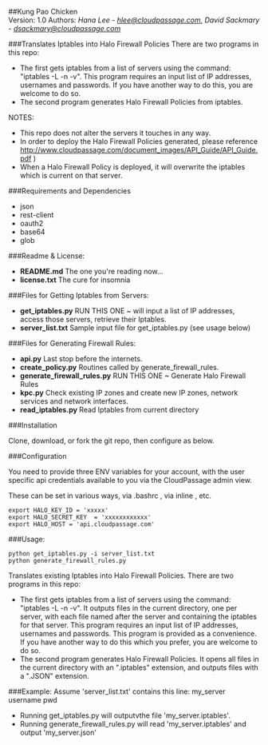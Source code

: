 ##Kung Pao Chicken  
Version: 1.0
Authors: *Hana Lee* - *hlee@cloudpassage.com*, *David Sackmary* - *dsackmary@cloudpassage.com*

###Translates Iptables into Halo Firewall Policies
There are two programs in this repo:  
* The first gets iptables from a list of servers using the command: "iptables -L -n -v".  This program requires an input list of IP addresses, usernames and passwords.  If you have another way to do this, you are welcome to do so.  
* The second program generates Halo Firewall Policies from iptables.

NOTES:  
* This repo does not alter the servers it touches in any way.
* In order to deploy the Halo Firewall Policies generated, please reference http://www.cloudpassage.com/document_images/API_Guide/API_Guide.pdf )
* When a Halo Firewall Policy is deployed, it will overwrite the iptables which is current on that server.

###Requirements and Dependencies
* json
* rest-client
* oauth2
* base64
* glob

###Readme & License:
* **README.md**   The one you're reading now...
* **license.txt**   The cure for insomnia

###Files for Getting Iptables from Servers:
* **get_iptables.py**  RUN THIS ONE ~ will input a list of IP addresses, access those servers, retrieve their Iptables. 
* **server_list.txt**  Sample input file for get_iptables.py  (see usage below)

###Files for Generating Firewall Rules:

* **api.py**   Last stop before the internets.
* **create_policy.py**   Routines called by generate_firewall_rules.
* **generate_firewall_rules.py**   RUN THIS ONE ~ Generate Halo Firewall Rules
* **kpc.py**   Check existing IP zones and create new IP zones, network services and network interfaces. 
* **read_iptables.py**   Read Iptables from current directory

###Installation 

Clone, download, or fork the git repo, then configure as below.

###Configuration

You need to provide three ENV variables for your account, with the user specific api credentials
available to you via the  CloudPassage admin view.

These can be set in various ways, via .bashrc , via inline , etc. 
```
export HALO_KEY_ID = 'xxxxx'
export HALO_SECRET_KEY  = 'xxxxxxxxxxxx'
export HALO_HOST = 'api.cloudpassage.com'
```

###Usage:
```
python get_iptables.py -i server_list.txt 
python generate_firewall_rules.py  
```

Translates existing Iptables into Halo Firewall Policies.  There are two programs in this repo:  
* The first gets iptables from a list of servers using the command: "iptables -L -n -v".  It outputs files in the current directory, one per server, with each file named after the server and containing the iptables for that server.  This program requires an input list of IP addresses, usernames and passwords.  This program is provided as a convenience. If you have another way to do this which you prefer, you are welcome to do so.  
* The second program generates Halo Firewall Policies.  It opens all files in the current directory with an ".iptables" extension, and outputs files with a ".JSON" extension.

###Example:
Assume 'server_list.txt' contains this line:  my_server username pwd
- Running get_iptables.py will outputvthe file 'my_server.iptables'.
- Running generate_firewall_rules.py will read 'my_server.iptables' and output 'my_server.json'
